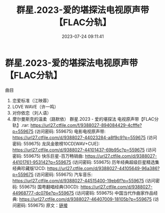 ﻿---
title: 群星.2023-爱的堪探法电视原声带【FLAC分轨】
date: 2023-07-24 09:11:41
categories: WAV车载音乐、镜像
tags: 华语中文
---
# 群星.2023-爱的堪探法电视原声带【FLAC分轨】

曲目
01. 恋爱标准（江映蓉）
02. LOVE WAVE（许一鸣）
03. 对你依恋（刘人语）
04. 摩尔曼斯克的温柔（路默依）
群星.2023 - 爱的堪探法 电视原声带【FLAC分轨】.rar: https://url27.ctfile.com/f/9388027-894084429-4cfffe?p=559675
(访问密码: 559675)
电影电视原声带: https://url27.ctfile.com/d/9388027-44023284-a8f9c9?p=559675
(访问密码: 559675)
龙凤金歌榜10CD[WAV+CUE]: https://url27.ctfile.com/d/9388027-44101437-69b95c?p=559675
(访问密码: 559675)
快乐巨星-百万畅销曲: https://url27.ctfile.com/d/9388027-44101761-953142?p=559675
(访问密码: 559675)
历年经典超级巨星精选集 经典珍藏版12CD: https://url27.ctfile.com/d/9388027-44105649-96a386?p=559675
(访问密码: 559675)
汽车音乐: https://url27.ctfile.com/d/9388027-44515400-19eb6f?p=559675
(访问密码: 559675)
国粤翻唱经典(30CD): https://url27.ctfile.com/d/9388027-44968777-dc076e?p=559675
(访问密码: 559675)
中国当代作曲家作品经典: https://url27.ctfile.com/d/9388027-46407009-18105b?p=559675
(访问密码: 559675)
原文：[链接](https://blog.sina.com.cn/s/blog_1647c7e76010312th.html)